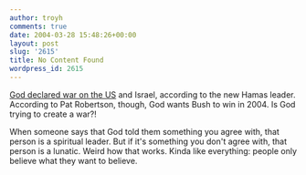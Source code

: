 ```yaml
---
author: troyh
comments: true
date: 2004-03-28 15:48:26+00:00
layout: post
slug: '2615'
title: No Content Found
wordpress_id: 2615
---
```


[God declared war on the US](http://story.news.yahoo.com/news?tmpl=story2&u=/ap/20040328/ap_on_re_mi_ea/israel_palestinians) and Israel, according to the new Hamas leader. According to Pat Robertson, though,  God wants Bush to win in 2004. Is God trying to create a war?!

When someone says that God told them something you agree with, that person is a spiritual leader. But if it's something you don't agree with, that person is a lunatic. Weird how that works. Kinda like everything: people only believe what they want to believe.
